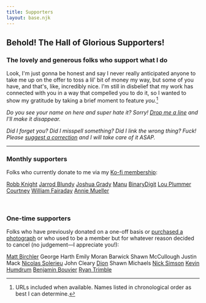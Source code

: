 ```yaml
---
title: Supporters
layout: base.njk
---
```


## Behold! The Hall of Glorious Supporters!

### The lovely and generous folks who support what I do

Look, I'm just gonna be honest and say I never really anticipated anyone to take me up on the offer to toss a lil' bit of money my way, but some of you have, and that's, like, incredibly nice. I'm still in disbelief that my work has connected with you in a way that compelled you to do it, so I wanted to show my gratitude by taking a brief moment to feature *you.*[^1]

*Do you see your name on here and super hate it? Sorry! [Drop me a line](mailto:keenan@gkeenan.co?subject=Get%20my%20name%20outta%20your%20site's%20mouth) and I'll make it disappear.*

*Did I forget you? Did I misspell something? Did I link the wrong thing? Fuck! Please [suggest a correction](mailto:keenan@gkeenan.co?subject=I%20am%20disappoint%20(please%20fix)) and I will take care of it ASAP.*

***

### Monthly supporters

Folks who currently donate to me via my [Ko-fi membership](https://ko-fi.com/gkeenan/tiers):

[Robb Knight](https://rknight.me)
[Jarrod Blundy](https://heydingus.net)
[Joshua Grady](https://joshuagrady.weblog.lol/)
[Manu](https://manuelmoreale.com)
[BinaryDigit](https://binarydigit.city)
[Lou Plummer](https://amerpie.lol/)
[Courtney](https://netigen.com/)
[William Fairaday](https://www.fairaday.com/)
[Annie Mueller](https://anniemueller.com/)

<br>

### One-time supporters

Folks who have previously donated on a one-off basis or [purchased a photograph](https://ko-fi.com/gkeenan/shop) or who used to be a member but for whatever reason decided to cancel (no judgement—I appreciate you!):

[Matt Birchler](https://birchtree.me)
George Harth
Emily Moran Barwick
Shawn McCullough
Justin Mack
[Nicolas Solerieu](https://slrncl.com/)
John Cleary
[Dion](https://diondiondion.com)
Shawn Michaels
[Nick Simson](https://www.nicksimson.com/)
[Kevin Humdrum](https://humdrum.me/)
[Benjamin Bouvier](https://bouvier.cc/)
[Ryan Trimble](https://ryantrimble.com/)

[^1]: URLs included when available. Names listed in chronological order as best I can determine.